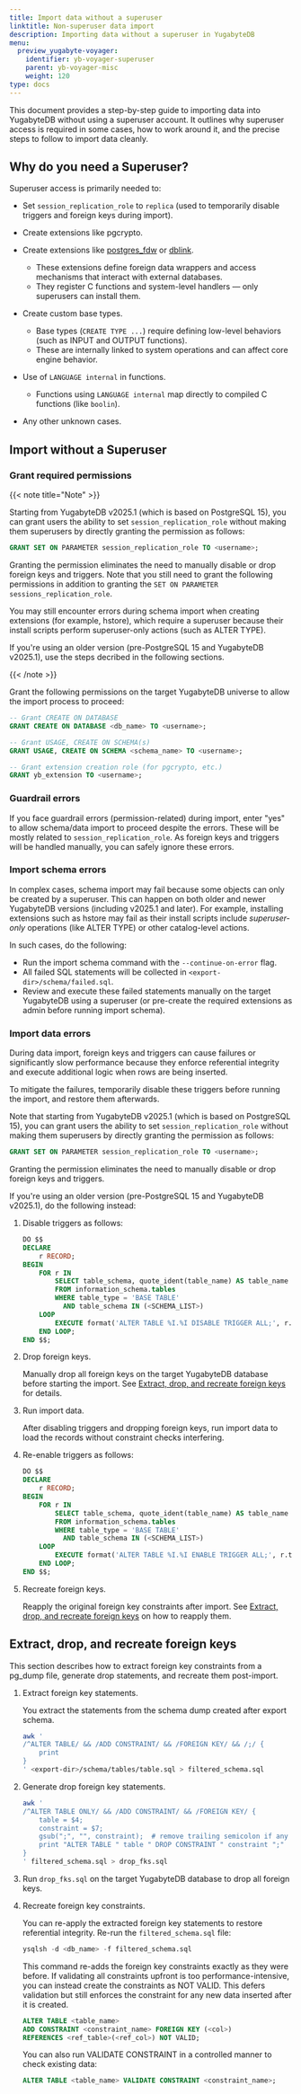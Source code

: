 ```yaml
---
title: Import data without a superuser
linktitle: Non-superuser data import
description: Importing data without a superuser in YugabyteDB
menu:
  preview_yugabyte-voyager:
    identifier: yb-voyager-superuser
    parent: yb-voyager-misc
    weight: 120
type: docs
---
```


This document provides a step-by-step guide to importing data into YugabyteDB without using a superuser account. It outlines why superuser access is required in some cases, how to work around it, and the precise steps to follow to import data cleanly.

## Why do you need a Superuser?

Superuser access is primarily needed to:

- Set `session_replication_role` to `replica` (used to temporarily disable triggers and foreign keys during import).

- Create extensions like pgcrypto.

- Create extensions like [postgres_fdw](https://www.postgresql.org/docs/current/postgres-fdw.html) or [dblink](https://www.postgresql.org/docs/current/dblink.html).

  - These extensions define foreign data wrappers and access mechanisms that interact with external databases.
  - They register C functions and system-level handlers — only superusers can install them.

- Create custom base types.

  - Base types (`CREATE TYPE ...`) require defining low-level behaviors (such as INPUT and OUTPUT functions).
  - These are internally linked to system operations and can affect core engine behavior.

- Use of `LANGUAGE internal` in functions.

  - Functions using `LANGUAGE internal` map directly to compiled C functions (like `boolin`).

- Any other unknown cases.

## Import without a Superuser

### Grant required permissions

{{< note title="Note" >}}

Starting from YugabyteDB v2025.1 (which is based on PostgreSQL 15), you can grant users the ability to set `session_replication_role` without making them superusers by directly granting the permission as follows:

```sql
GRANT SET ON PARAMETER session_replication_role TO <username>;
```

Granting the permission eliminates the need to manually disable or drop foreign keys and triggers. Note that you still need to grant the following permissions in addition to granting the `SET ON PARAMETER sessions_replication_role`.

You may still encounter errors during schema import when creating extensions (for example, hstore), which require a superuser because their install scripts perform superuser-only actions (such as ALTER TYPE).

If you're using an older version (pre-PostgreSQL 15 and YugabyteDB v2025.1), use the steps decribed in the following sections.

{{< /note >}}

Grant the following permissions on the target YugabyteDB universe to allow the import process to proceed:

```sql
-- Grant CREATE ON DATABASE
GRANT CREATE ON DATABASE <db_name> TO <username>;

-- Grant USAGE, CREATE ON SCHEMA(s)
GRANT USAGE, CREATE ON SCHEMA <schema_name> TO <username>;

-- Grant extension creation role (for pgcrypto, etc.)
GRANT yb_extension TO <username>;
```

### Guardrail errors

If you face guardrail errors (permission-related) during import, enter "yes" to allow schema/data import to proceed despite the errors. These will be mostly related to `session_replication_role`. As foreign keys and triggers will be handled manually, you can safely ignore these errors.

### Import schema errors

In complex cases, schema import may fail because some objects can only be created by a superuser. This can happen on both older and newer YugabyteDB versions (including v2025.1 and later). For example, installing extensions such as hstore may fail as their install scripts include _superuser-only_ operations (like ALTER TYPE) or other catalog-level actions.

In such cases, do the following:

- Run the import schema command with the `--continue-on-error` flag.
- All failed SQL statements will be collected in `<export-dir>/schema/failed.sql`.
- Review and execute these failed statements manually on the target YugabyteDB using a superuser (or pre-create the required extensions as admin before running import schema).

### Import data errors

During data import, foreign keys and triggers can cause failures or significantly slow performance because they enforce referential integrity and execute additional logic when rows are being inserted.

To mitigate the failures, temporarily disable these triggers before running the import, and restore them afterwards.

Note that starting from YugabyteDB v2025.1 (which is based on PostgreSQL 15), you can grant users the ability to set `session_replication_role` without making them superusers by directly granting the permission as follows:

```sql
GRANT SET ON PARAMETER session_replication_role TO <username>;
```

Granting the permission eliminates the need to manually disable or drop foreign keys and triggers.

If you're using an older version (pre-PostgreSQL 15 and YugabyteDB v2025.1), do the following instead:

1. Disable triggers as follows:

    ```sql
    DO $$
    DECLARE
        r RECORD;
    BEGIN
        FOR r IN
            SELECT table_schema, quote_ident(table_name) AS table_name
            FROM information_schema.tables
            WHERE table_type = 'BASE TABLE'
              AND table_schema IN (<SCHEMA_LIST>)
        LOOP
            EXECUTE format('ALTER TABLE %I.%I DISABLE TRIGGER ALL;', r.table_schema, r.table_name);
        END LOOP;
    END $$;
    ```

1. Drop foreign keys.

    Manually drop all foreign keys on the target YugabyteDB database before starting the import. See [Extract, drop, and recreate foreign keys](#extract-drop-and-recreate-foreign-keys) for details.

1. Run import data.

    After disabling triggers and dropping foreign keys, run import data to load the records without constraint checks interfering.

1. Re-enable triggers as follows:

    ```sql
    DO $$
    DECLARE
        r RECORD;
    BEGIN
        FOR r IN
            SELECT table_schema, quote_ident(table_name) AS table_name
            FROM information_schema.tables
            WHERE table_type = 'BASE TABLE'
              AND table_schema IN (<SCHEMA_LIST>)
        LOOP
            EXECUTE format('ALTER TABLE %I.%I ENABLE TRIGGER ALL;', r.table_schema, r.table_name);
        END LOOP;
    END $$;
    ```

1. Recreate foreign keys.

   Reapply the original foreign key constraints after import. See [Extract, drop, and recreate foreign keys](#extract-drop-and-recreate-foreign-keys) on how to reapply them.

## Extract, drop, and recreate foreign keys

This section describes how to extract foreign key constraints from a pg_dump file, generate drop statements, and recreate them post-import.

1. Extract foreign key statements.

   You extract the statements from the schema dump created after export schema.

    ```sh
    awk '
    /^ALTER TABLE/ && /ADD CONSTRAINT/ && /FOREIGN KEY/ && /;/ {
        print
    }
    ' <export-dir>/schema/tables/table.sql > filtered_schema.sql
    ```

1. Generate drop foreign key statements.

    ```sh
    awk '
    /^ALTER TABLE ONLY/ && /ADD CONSTRAINT/ && /FOREIGN KEY/ {
        table = $4;
        constraint = $7;
        gsub(";", "", constraint);  # remove trailing semicolon if any
        print "ALTER TABLE " table " DROP CONSTRAINT " constraint ";"
    }
    ' filtered_schema.sql > drop_fks.sql
    ```

1. Run `drop_fks.sql` on the target YugabyteDB database to drop all foreign keys.

1. Recreate foreign key constraints.

    You can re-apply the extracted foreign key statements to restore referential integrity. Re-run the `filtered_schema.sql` file:

    ```sql
    ysqlsh -d <db_name> -f filtered_schema.sql
    ```

    This command re-adds the foreign key constraints exactly as they were before. If validating all constraints upfront is too performance-intensive, you can instead create the constraints as NOT VALID. This defers validation but still enforces the constraint for any new data inserted after it is created.

    ```sql
    ALTER TABLE <table_name>
    ADD CONSTRAINT <constraint_name> FOREIGN KEY (<col>)
    REFERENCES <ref_table>(<ref_col>) NOT VALID;
    ```

    You can also run VALIDATE CONSTRAINT in a controlled manner to check existing data:

    ```sql
    ALTER TABLE <table_name> VALIDATE CONSTRAINT <constraint_name>;
    ```
